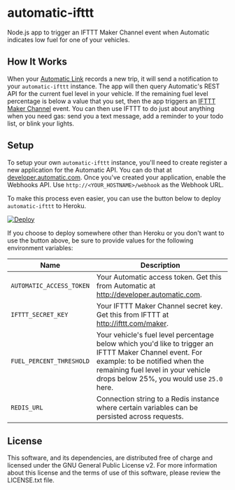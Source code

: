 # automatic-ifttt
Node.js app to trigger an IFTTT Maker Channel event when Automatic indicates low fuel for one of your vehicles.

## How It Works
When your [Automatic Link](https://www.automatic.com/) records a new trip, it will send a notification to your `automatic-ifttt` instance. The app will then query Automatic's REST API for the current fuel level in your vehicle. If the remaining fuel level percentage is below a value that you set, then the app triggers an [IFTTT Maker Channel](http://ifttt.com/maker) event. You can then use IFTTT to do just about anything when you need gas: send you a text message, add a reminder to your todo list, or blink your lights.

## Setup
To setup your own `automatic-ifttt` instance, you'll need to create register a new application for the Automatic API. You can do that at [developer.automatic.com](http://developer.automatic.com). Once you've created your application, enable the Webhooks API. Use `http://<YOUR_HOSTNAME>/webhook` as the Webhook URL.

To make this process even easier, you can use the button below to deploy `automatic-ifttt` to Heroku.

[![Deploy](https://www.herokucdn.com/deploy/button.svg)](https://heroku.com/deploy)

If you choose to deploy somewhere other than Heroku or you don't want to use the button above, be sure to provide values for the following environment variables:

| Name                     | Description                                                                                                                                                                                                                |
| ------------------------ | -------------------------------------------------------------------------------------------------------------------------------------------------------------------------------------------------------------------------- |
| `AUTOMATIC_ACCESS_TOKEN` | Your Automatic access token. Get this from Automatic at http://developer.automatic.com.                                                                                                                                    |
| `IFTTT_SECRET_KEY`       | Your IFTTT Maker Channel secret key. Get this from IFTTT at http://ifttt.com/maker.                                                                                                                                        |
| `FUEL_PERCENT_THRESHOLD` | Your vehicle's fuel level percentage below which you'd like to trigger an IFTTT Maker Channel event. For example: to be notified when the remaining fuel level in your vehicle drops below 25%, you would use `25.0` here. |
| `REDIS_URL`              | Connection string to a Redis instance where certain variables can be persisted across requests.                                                                                                                            |

## License
This software, and its dependencies, are distributed free of charge and licensed under the GNU General Public License v2. For more information about this license and the terms of use of this software, please review the LICENSE.txt file.

